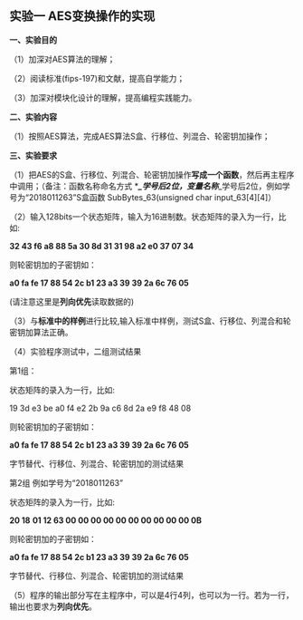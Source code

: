 ## **实验一 AES变换操作的实现**

**一、实验目的**

（1）加深对AES算法的理解；

（2）阅读标准(fips-197)和文献，提高自学能力；

（3）加深对模块化设计的理解，提高编程实践能力。

**二、实验内容**

（1）按照AES算法，完成AES算法S盒、行移位、列混合、轮密钥加操作；

**三、实验要求**

（1）把AES的S盒、行移位、列混合、轮密钥加操作**写成一个函数**，然后再主程序中调用；（备注：函数名称命名方式 ****_学号后2位，变量名称***_学号后2位，例如学号为“2018011263”S盒函数 SubBytes_63(unsigned char  input_63[4][4]）

（2）输入128bits一个状态矩阵，输入为16进制数。状态矩阵的录入为一行，比如:

**32 43 f6 a8 88 5a 30 8d 31 31 98 a2 e0 37 07 34** 

则轮密钥加的子密钥如：

**a0 fa fe 17 88 54 2c b1 23 a3 39 39 2a 6c 76 05**

(请注意这里是**列向优先**读取数据的)

（3）与**标准中的样例**进行比较,输入标准中样例，测试S盒、行移位、列混合和轮密钥加算法正确。

（4）实验程序测试中，二组测试结果

第1组：

状态矩阵的录入为一行，比如:

19 3d e3 be a0 f4  e2 2b 9a c6 8d 2a e9 f8 48 08

则轮密钥加的子密钥如：

**a0 fa fe 17 88 54 2c b1 23 a3 39 39 2a 6c 76 05**

字节替代、行移位、列混合、轮密钥加的测试结果

第2组 例如学号为“2018011263”

状态矩阵的录入为一行，比如:

**20 18** **01 12 63 00 00 00 00 00 00 00 00 00 00 0B** 

则轮密钥加的子密钥如：

**a0 fa fe 17 88 54 2c b1 23 a3 39 39 2a 6c 76 05**

字节替代、行移位、列混合、轮密钥加的测试结果

（5）程序的输出部分写在主程序中，可以是4行4列，也可以为一行。若为一行，输出也要求为**列向优先**。
